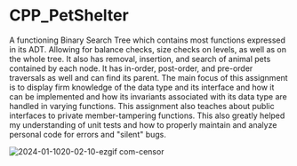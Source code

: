 # CPP_PetShelter
  A functioning Binary Search Tree which contains most functions expressed in its ADT. Allowing for balance checks, size checks on levels, as well as on the whole tree. It also has removal, insertion, and search of animal pets contained by each node. It has in-order, post-order, and pre-order traversals as well and can find its parent. The main focus of this assignment is to display firm knowledge of the data type and its interface and how it can be implemented and how its invariants associated with its data type are handled in varying functions. This assignment also teaches about public interfaces to private member-tampering functions. This also greatly helped my understanding of unit tests and how to properly maintain and analyze personal code for errors and "silent" bugs.
  
![2024-01-1020-02-10-ezgif com-censor](https://github.com/Kingerthanu/CPP_PetShelter/assets/76754592/bebe7303-829b-47a0-9381-b509d1f46520)
